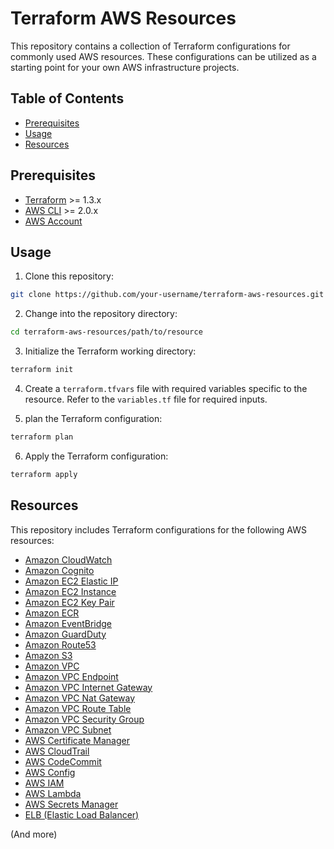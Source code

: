 # Terraform AWS Resources

This repository contains a collection of Terraform configurations for commonly used AWS resources. These configurations can be utilized as a starting point for your own AWS infrastructure projects.

## Table of Contents ##

- [Prerequisites](#prerequisites)
- [Usage](#usage)
- [Resources](#resources)

## Prerequisites ##

- [Terraform](https://www.terraform.io/downloads.html) >= 1.3.x
- [AWS CLI](https://aws.amazon.com/cli/) >= 2.0.x
- [AWS Account](https://aws.amazon.com/)

## Usage ##

1. Clone this repository:

```bash
git clone https://github.com/your-username/terraform-aws-resources.git
```

2. Change into the repository directory:

```bash
cd terraform-aws-resources/path/to/resource
```

3. Initialize the Terraform working directory:

```bash
terraform init
```

4. Create a `terraform.tfvars` file with required variables specific to the resource. Refer to the `variables.tf` file for required inputs.

5. plan the Terraform configuration:

```bash
terraform plan
```

6. Apply the Terraform configuration:

```bash
terraform apply
```

## Resources ##

This repository includes Terraform configurations for the following AWS resources:

- [Amazon CloudWatch](./terraform/cloudwatch)
- [Amazon Cognito](./terraform/cognito)
- [Amazon EC2 Elastic IP](./terraform/vpc_endpoint)
- [Amazon EC2 Instance](./terraform/ec2)
- [Amazon EC2 Key Pair](./terraform/key_pair)
- [Amazon ECR](./terraform/ecr)
- [Amazon EventBridge](./terraform/eventbridge)
- [Amazon GuardDuty](./terraform/guardduty)
- [Amazon Route53](./terraform/route53)
- [Amazon S3](./terraform/s3)
- [Amazon VPC](./terraform/vpc)
- [Amazon VPC Endpoint](./terraform/endpoint)
- [Amazon VPC Internet Gateway](./terraform/internet_gateway)
- [Amazon VPC Nat Gateway](./terraform/nat_gateway)
- [Amazon VPC Route Table](./terraform/route_table)
- [Amazon VPC Security Group](./terraform/security_group)
- [Amazon VPC Subnet](./terraform/subnet)
- [AWS Certificate Manager](./terraform/acm)
- [AWS CloudTrail](./terraform/cloudtrail)
- [AWS CodeCommit](./terraform/codecommit)
- [AWS Config](./terraform/config)
- [AWS IAM](./terraform/iam)
- [AWS Lambda](./terraform/lambda)
- [AWS Secrets Manager](./terraform/secretsmanager)
- [ELB (Elastic Load Balancer)](./terraform/elb)

(And more)
